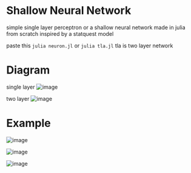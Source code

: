 # Shallow Neural Network
simple single layer perceptron or a shallow neural network made in julia from scratch inspired by a statquest model

paste this
```julia neuron.jl```
or
```julia tla.jl```
tla is two layer network
# Diagram
single layer
![image](https://github.com/user-attachments/assets/7b9988af-eb58-40f4-8a14-6f80489b06b4)

two layer
![image](https://github.com/user-attachments/assets/096f0b60-9e51-4c7a-b68e-ef2c8ba482bc)



# Example
![image](https://github.com/user-attachments/assets/77a10a15-e03b-4551-a304-776a9b79549c)

![image](https://github.com/user-attachments/assets/09d5b49b-fd61-400f-abec-9eee739a33bb)

![image](https://github.com/user-attachments/assets/eb70c4dd-979c-491f-a38e-dccf59eb90a8)

